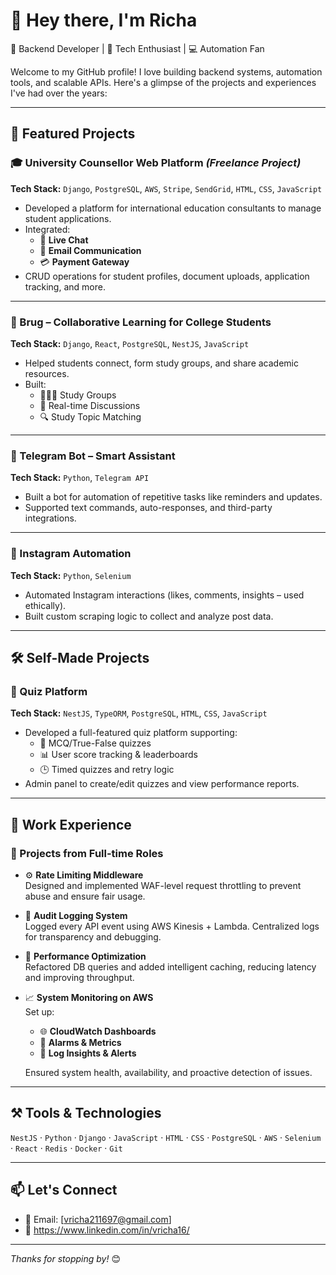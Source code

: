 # 👋 Hey there, I'm Richa
🎯 Backend Developer | 🧠 Tech Enthusiast | 💻 Automation Fan

Welcome to my GitHub profile! I love building backend systems, automation tools, and scalable APIs. Here's a glimpse of the projects and experiences I've had over the years:

---

## 🚀 Featured Projects

### 🎓 University Counsellor Web Platform *(Freelance Project)*  
**Tech Stack:** `Django`, `PostgreSQL`, `AWS`, `Stripe`, `SendGrid`, `HTML`, `CSS`, `JavaScript`

- Developed a platform for international education consultants to manage student applications.  
- Integrated:
  - 💬 **Live Chat**
  - 📧 **Email Communication**
  - 💳 **Payment Gateway**
- CRUD operations for student profiles, document uploads, application tracking, and more.

---

### 🤝 Brug – Collaborative Learning for College Students  
**Tech Stack:** `Django`, `React`, `PostgreSQL`, `NestJS`, `JavaScript`

- Helped students connect, form study groups, and share academic resources.  
- Built:
  - 🧑‍🤝‍🧑 Study Groups
  - 💬 Real-time Discussions
  - 🔍 Study Topic Matching

---

### 🤖 Telegram Bot – Smart Assistant  
**Tech Stack:** `Python`, `Telegram API`

- Built a bot for automation of repetitive tasks like reminders and updates.  
- Supported text commands, auto-responses, and third-party integrations.

---

### 📸 Instagram Automation  
**Tech Stack:** `Python`, `Selenium`

- Automated Instagram interactions (likes, comments, insights – used ethically).  
- Built custom scraping logic to collect and analyze post data.

---

## 🛠️ Self-Made Projects

### 🧠 Quiz Platform  
**Tech Stack:** `NestJS`, `TypeORM`, `PostgreSQL`, `HTML`, `CSS`, `JavaScript`

- Developed a full-featured quiz platform supporting:
  - 🧾 MCQ/True-False quizzes
  - 📊 User score tracking & leaderboards
  - 🕒 Timed quizzes and retry logic
- Admin panel to create/edit quizzes and view performance reports.

---

## 💼 Work Experience

### 🏢 Projects from Full-time Roles

- ⚙️ **Rate Limiting Middleware**  
  Designed and implemented WAF-level request throttling to prevent abuse and ensure fair usage.

- 📝 **Audit Logging System**  
  Logged every API event using AWS Kinesis + Lambda. Centralized logs for transparency and debugging.

- 🚀 **Performance Optimization**  
  Refactored DB queries and added intelligent caching, reducing latency and improving throughput.

- 📈 **System Monitoring on AWS**  
  Set up:
  - 🌐 **CloudWatch Dashboards**
  - 🚨 **Alarms & Metrics**
  - 📂 **Log Insights & Alerts**

  Ensured system health, availability, and proactive detection of issues.

---

## ⚒️ Tools & Technologies

`NestJS` · `Python` · `Django` · `JavaScript` · `HTML` · `CSS` · `PostgreSQL` · `AWS` · `Selenium` · `React` · `Redis` · `Docker` · `Git`

---

## 📫 Let's Connect

- 📧 Email: [vricha211697@gmail.com]  
- 🔗 https://www.linkedin.com/in/vricha16/

---

_Thanks for stopping by!_ 😊  
